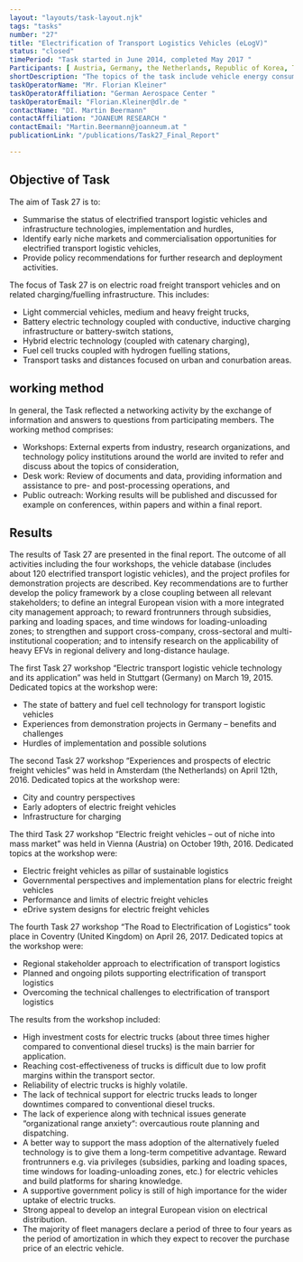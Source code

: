 ```yaml
---
layout: "layouts/task-layout.njk"
tags: "tasks"
number: "27"
title: "Electrification of Transport Logistics Vehicles (eLogV)"
status: "closed"
timePeriod: "Task started in June 2014, completed May 2017 "
Participants: [ Austria, Germany, the Netherlands, Republic of Korea, Turkey, United Kingdom ]
shortDescription: "The topics of the task include vehicle energy consumption, component costs, vehicle costs, total cost of ownership (TCO), and market penetration. "
taskOperatorName: "Mr. Florian Kleiner"
taskOperatorAffiliation: "German Aerospace Center "
taskOperatorEmail: "Florian.Kleiner@dlr.de "
contactName: "DI. Martin Beermann"
contactAffiliation: "JOANEUM RESEARCH "
contactEmail: "Martin.Beermann@joanneum.at "
publicationLink: "/publications/Task27_Final_Report"

---
```


## Objective of Task

The aim of Task 27 is to: 

- Summarise the status of electrified transport logistic vehicles and infrastructure technologies, implementation and hurdles, 
- Identify early niche markets and commercialisation opportunities for electrified transport logistic vehicles, 
- Provide policy recommendations for further research and deployment activities. 

The focus of Task 27 is on electric road freight transport vehicles and on related charging/fuelling infrastructure. This includes: 

- Light commercial vehicles, medium and heavy freight trucks, 
- Battery electric technology coupled with conductive, inductive charging infrastructure or battery-switch stations, 
- Hybrid electric technology (coupled with catenary charging), 
- Fuel cell trucks coupled with hydrogen fuelling stations, 
- Transport tasks and distances focused on urban and conurbation areas. 

## working method
In general, the Task reflected a networking activity by the exchange of information and answers to questions from participating members. The working method comprises: 

- Workshops: External experts from industry, research organizations, and technology policy institutions around the world are invited to refer and discuss about the topics of consideration, 
- Desk work: Review of documents and data, providing information and assistance to pre- and post-processing operations, and 
- Public outreach: Working results will be published and discussed for example on conferences, within papers and within a final report.  

## Results
The results of Task 27 are presented in the final report. The outcome of all activities including the four workshops, the vehicle database (includes about 120 electrified transport logistic vehicles), and the project profiles for demonstration projects are described. Key recommendations are to further develop the policy framework by a close coupling between all relevant stakeholders; to define an integral European vision with a more integrated city management approach; to reward frontrunners through subsidies, parking and loading spaces, and time windows for loading-unloading zones; to strengthen and support cross-company, cross-sectoral and multi-institutional cooperation; and to intensify research on the applicability of heavy EFVs in regional delivery and long-distance haulage.  

The first Task 27 workshop “Electric transport logistic vehicle technology and its application” was held in Stuttgart (Germany) on March 19, 2015. Dedicated topics at the workshop were: 

- The state of battery and fuel cell technology for transport logistic vehicles 
- Experiences from demonstration projects in Germany – benefits and challenges 
- Hurdles of implementation and possible solutions  

The second Task 27 workshop “Experiences and prospects of electric freight vehicles” was held in Amsterdam (the Netherlands) on April 12th, 2016. Dedicated topics at the workshop were: 

- City and country perspectives 
- Early adopters of electric freight vehicles 
- Infrastructure for charging  

The third Task 27 workshop “Electric freight vehicles – out of niche into mass market” was held in Vienna (Austria) on October 19th, 2016. Dedicated topics at the workshop were: 

- Electric freight vehicles as pillar of sustainable logistics 
- Governmental perspectives and implementation plans for electric freight vehicles 
- Performance and limits of electric freight vehicles 
- eDrive system designs for electric freight vehicles  

The fourth Task 27 workshop “The Road to Electrification of Logistics” took place in Coventry (United Kingdom) on April 26, 2017. Dedicated topics at the workshop were: 

- Regional stakeholder approach to electrification of transport logistics 
- Planned and ongoing pilots supporting electrification of transport logistics 
- Overcoming the technical challenges to electrification of transport logistics  

The results from the workshop included: 

- High investment costs for electric trucks (about three times higher compared to conventional diesel trucks) is the main barrier for application. 
- Reaching cost-effectiveness of trucks is difficult due to low profit margins within the transport sector. 
- Reliability of electric trucks is highly volatile. 
- The lack of technical support for electric trucks leads to longer downtimes compared to conventional diesel trucks. 
- The lack of experience along with technical issues generate “organizational range anxiety“: overcautious route planning and dispatching. 
- A better way to support the mass adoption of the alternatively fueled technology is to give them a long-term competitive advantage. Reward frontrunners e.g. via privileges (subsidies, parking and loading spaces, time windows for loading-unloading zones, etc.) for electric vehicles and build platforms for sharing knowledge. 
- A supportive government policy is still of high importance for the wider uptake of electric trucks. 
- Strong appeal to develop an integral European vision on electrical distribution. 
- The majority of fleet managers declare a period of three to four years as the period of amortization in which they expect to recover the purchase price of an electric vehicle.